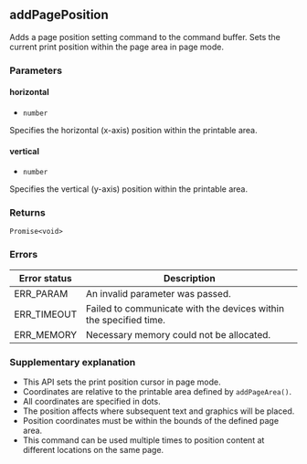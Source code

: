 ## addPagePosition

Adds a page position setting command to the command buffer.
Sets the current print position within the page area in page mode.

### Parameters

#### horizontal

- `number`

Specifies the horizontal (x-axis) position within the printable area.

#### vertical

- `number`

Specifies the vertical (y-axis) position within the printable area.

### Returns

`Promise<void>`

### Errors

| **Error status** | **Description** |
| --- | --- |
| ERR_PARAM | An invalid parameter was passed. |
| ERR_TIMEOUT | Failed to communicate with the devices within the specified time. |
| ERR_MEMORY | Necessary memory could not be allocated. |

### Supplementary explanation

- This API sets the print position cursor in page mode.
- Coordinates are relative to the printable area defined by `addPageArea()`.
- All coordinates are specified in dots.
- The position affects where subsequent text and graphics will be placed.
- Position coordinates must be within the bounds of the defined page area.
- This command can be used multiple times to position content at different locations on the same page.